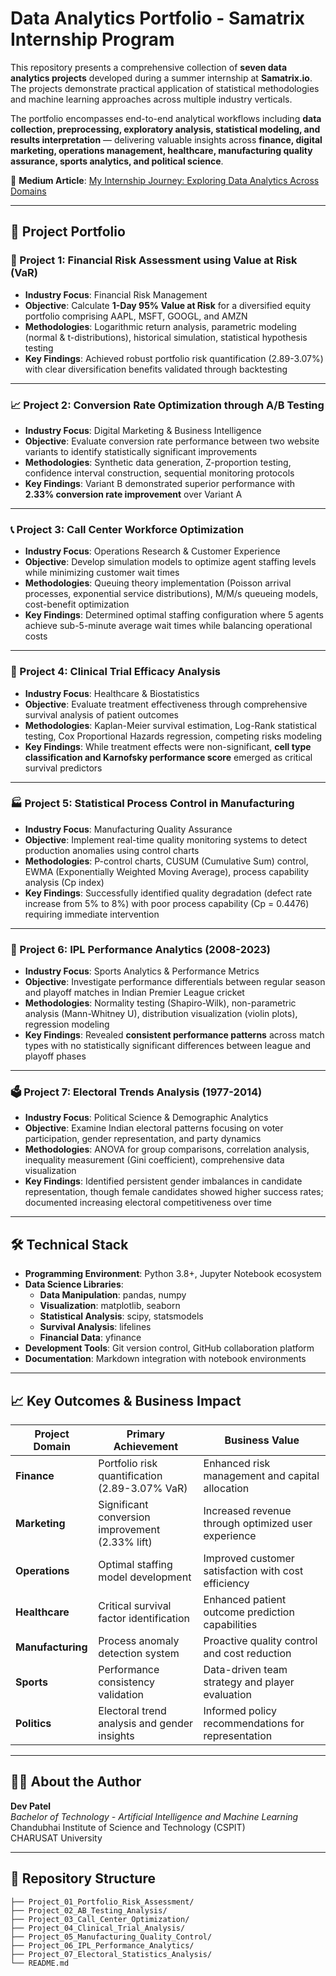 # Data Analytics Portfolio - Samatrix Internship Program

This repository presents a comprehensive collection of **seven data analytics projects** developed during a summer internship at **Samatrix.io**. The projects demonstrate practical application of statistical methodologies and machine learning approaches across multiple industry verticals.

The portfolio encompasses end-to-end analytical workflows including **data collection, preprocessing, exploratory analysis, statistical modeling, and results interpretation** — delivering valuable insights across **finance, digital marketing, operations management, healthcare, manufacturing quality assurance, sports analytics, and political science**.

📖 **Medium Article**: [My Internship Journey: Exploring Data Analytics Across Domains](https://medium.com/@ihetpatel79/my-internship-journey-exploring-data-analytics-across-domains-627db271abe2)

---

## 🎯 Project Portfolio

### 🏦 Project 1: Financial Risk Assessment using Value at Risk (VaR)

- **Industry Focus**: Financial Risk Management
- **Objective**: Calculate **1-Day 95% Value at Risk** for a diversified equity portfolio comprising AAPL, MSFT, GOOGL, and AMZN
- **Methodologies**: Logarithmic return analysis, parametric modeling (normal & t-distributions), historical simulation, statistical hypothesis testing
- **Key Findings**: Achieved robust portfolio risk quantification (2.89-3.07%) with clear diversification benefits validated through backtesting

---

### 📈 Project 2: Conversion Rate Optimization through A/B Testing

- **Industry Focus**: Digital Marketing & Business Intelligence
- **Objective**: Evaluate conversion rate performance between two website variants to identify statistically significant improvements
- **Methodologies**: Synthetic data generation, Z-proportion testing, confidence interval construction, sequential monitoring protocols
- **Key Findings**: Variant B demonstrated superior performance with **2.33% conversion rate improvement** over Variant A

---

### 📞 Project 3: Call Center Workforce Optimization

- **Industry Focus**: Operations Research & Customer Experience
- **Objective**: Develop simulation models to optimize agent staffing levels while minimizing customer wait times
- **Methodologies**: Queuing theory implementation (Poisson arrival processes, exponential service distributions), M/M/s queueing models, cost-benefit optimization
- **Key Findings**: Determined optimal staffing configuration where 5 agents achieve sub-5-minute average wait times while balancing operational costs

---

### 🏥 Project 4: Clinical Trial Efficacy Analysis

- **Industry Focus**: Healthcare & Biostatistics
- **Objective**: Evaluate treatment effectiveness through comprehensive survival analysis of patient outcomes
- **Methodologies**: Kaplan-Meier survival estimation, Log-Rank statistical testing, Cox Proportional Hazards regression, competing risks modeling
- **Key Findings**: While treatment effects were non-significant, **cell type classification and Karnofsky performance score** emerged as critical survival predictors

---

### 🏭 Project 5: Statistical Process Control in Manufacturing

- **Industry Focus**: Manufacturing Quality Assurance
- **Objective**: Implement real-time quality monitoring systems to detect production anomalies using control charts
- **Methodologies**: P-control charts, CUSUM (Cumulative Sum) control, EWMA (Exponentially Weighted Moving Average), process capability analysis (Cp index)
- **Key Findings**: Successfully identified quality degradation (defect rate increase from 5% to 8%) with poor process capability (Cp = 0.4476) requiring immediate intervention

---

### 🏏 Project 6: IPL Performance Analytics (2008-2023)

- **Industry Focus**: Sports Analytics & Performance Metrics
- **Objective**: Investigate performance differentials between regular season and playoff matches in Indian Premier League cricket
- **Methodologies**: Normality testing (Shapiro-Wilk), non-parametric analysis (Mann-Whitney U), distribution visualization (violin plots), regression modeling
- **Key Findings**: Revealed **consistent performance patterns** across match types with no statistically significant differences between league and playoff phases

---

### 🗳️ Project 7: Electoral Trends Analysis (1977-2014)

- **Industry Focus**: Political Science & Demographic Analytics
- **Objective**: Examine Indian electoral patterns focusing on voter participation, gender representation, and party dynamics
- **Methodologies**: ANOVA for group comparisons, correlation analysis, inequality measurement (Gini coefficient), comprehensive data visualization
- **Key Findings**: Identified persistent gender imbalances in candidate representation, though female candidates showed higher success rates; documented increasing electoral competitiveness over time

---

## 🛠️ Technical Stack

- **Programming Environment**: Python 3.8+, Jupyter Notebook ecosystem
- **Data Science Libraries**: 
  - **Data Manipulation**: pandas, numpy
  - **Visualization**: matplotlib, seaborn
  - **Statistical Analysis**: scipy, statsmodels
  - **Survival Analysis**: lifelines
  - **Financial Data**: yfinance
- **Development Tools**: Git version control, GitHub collaboration platform
- **Documentation**: Markdown integration with notebook environments

---

## 📈 Key Outcomes & Business Impact

| **Project Domain** | **Primary Achievement** | **Business Value** |
|-------------------|------------------------|-------------------|
| **Finance** | Portfolio risk quantification (2.89-3.07% VaR) | Enhanced risk management and capital allocation |
| **Marketing** | Significant conversion improvement (2.33% lift) | Increased revenue through optimized user experience |
| **Operations** | Optimal staffing model development | Improved customer satisfaction with cost efficiency |
| **Healthcare** | Critical survival factor identification | Enhanced patient outcome prediction capabilities |
| **Manufacturing** | Process anomaly detection system | Proactive quality control and cost reduction |
| **Sports** | Performance consistency validation | Data-driven team strategy and player evaluation |
| **Politics** | Electoral trend analysis and gender insights | Informed policy recommendations for representation |

---

## 👨‍💻 About the Author

**Dev Patel**  
*Bachelor of Technology - Artificial Intelligence and Machine Learning*  
Chandubhai Institute of Science and Technology (CSPIT)  
CHARUSAT University


---

## 📝 Repository Structure

```
├── Project_01_Portfolio_Risk_Assessment/
├── Project_02_AB_Testing_Analysis/
├── Project_03_Call_Center_Optimization/
├── Project_04_Clinical_Trial_Analysis/
├── Project_05_Manufacturing_Quality_Control/
├── Project_06_IPL_Performance_Analytics/
├── Project_07_Electoral_Statistics_Analysis/
└── README.md
```
